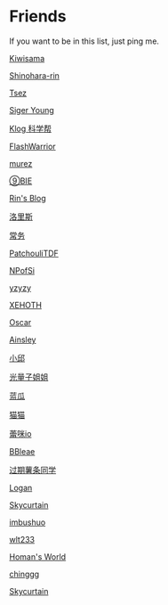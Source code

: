 # Friends
If you want to be in this list, just ping me.


[Kiwisama](https://nyan.kiwi.cat/)  

[Shinohara-rin]() 

[Tsez](https://blog.tse.moe/)

[Siger Young](https://sigeryang.net/)

[Klog 科学帮](https://klog.app/)

[FlashWarrior](https://me.csdn.net/FlashWarrior)

[murez](https://murez.cloud/)

[⑨BIE](https://9bie.org/)

[Rin's Blog](https://blog.rin.moe/)

[洛里斯](https://zoujin.exlb.org/)

[常务](http://kira.moe/)

[PatchouliTDF](https://librarian.mukiyu.moe/)

[NPofSi](https://blog.npofsi.pro/)

[yzyzy](http://blog.yzyzy.uk/)

[XEHOTH](https://xehoth.cc/)

[Oscar](https://oscarliu.tech/)

[Ainsley](https://eainsley.github.io/)

[小邱](https://www.littleqiu.net/)

[光量子姐姐](https://lightquantum.me/)

[蓝瓜](https://melon.blue/)

[猫猫](https://neko.ayaka.moe/)

[蕾咪io](https://www.linux.dog/)

[BBleae]()

[过期薯条同学]()

[Logan](http://blog.masquentin.site/)

[Skycurtain](https://skycurtain.gitee.io/)

[imbushuo](https://imbushuo.net/)

[wlt233](https://tqlwsl.moe/)

[Homan's World](https://gallery.homans.world)

[chinggg](https://chinggg.github.io/)

[Skycurtain](https://skycurtain.github.io/)